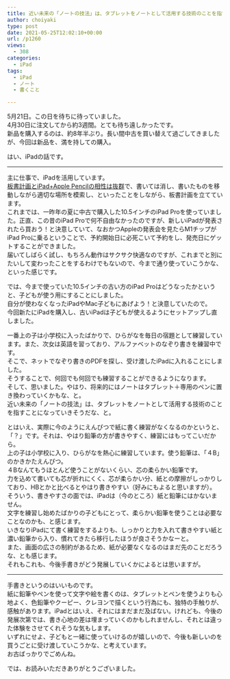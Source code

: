 ```yaml
---
title: 近い未来の「ノートの技法」は、タブレットをノートとして活用する技術のことを指すことになりそうと感じた
author: choiyaki
type: post
date: 2021-05-25T12:02:10+00:00
url: /p1260
views:
  - 308
categories:
  - iPad
tags:
  - iPad
  - ノート
  - 書くこと

---
```

5月21日。この日を待ちに待っていました。  
4月30日に注文してから約3週間。とても待ち遠しかったです。  
新品を購入するのは、約8年半ぶり。長い間中古を買い替えて過ごしてきましたが、今回は新品を、満を持しての購入。

はい、iPadの話です。

* * *

主に仕事で、iPadを活用しています。  
[板書計画とiPad+Apple Pencilの相性は抜群][1]で、書いては消し、書いたものを移動しながら適切な場所を模索し、といったことをしながら、板書計画を立てています。  
これまでは、一昨年の夏に中古で購入した10.5インチのiPad Proを使っていました。正直、この昔のiPad Proで何不自由なかったのですが、新しいiPadが発表されたら買おう！と決意していて、なおかつAppleの発表会を見たらM1チップがiPad Proに乗るということで、予約開始日に必死こいて予約をし、発売日にゲットすることができました。  
届いてしばらく試し、もちろん動作はサクサク快適なのですが、これまでと別にたいして変わったことをするわけでもないので、今まで通り使っていこうかな、といった感じです。

では、今まで使っていた10.5インチの古い方のiPad Proはどうなったかというと、子どもが使う用にすることにしました。  
自分が使わなくなったiPadやMac子どもにあげよう！と決意していたので。  
今回新たにiPadを購入し、古いiPadは子どもが使えるようにセットアップし直しました。

一番上の子は小学校に入ったばかりで、ひらがなを毎日の宿題として練習しています。また、次女は英語を習っており、アルファベットのなぞり書きを練習中です。  
そこで、ネットでなぞり書きのPDFを探し、受け渡したiPadに入れることにしました。  
そうすることで、何回でも何回でも練習することができるようになります。  
そして、思いました。やはり、将来的にはノートはタブレット＋専用のペンに置き換わっていくかもな、と。  
近い未来の「ノートの技法」は、タブレットをノートとして活用する技術のことを指すことになっていきそうだな、と。

とはいえ、実際に今のようにえんぴつで紙に書く練習がなくなるのかというと、「？」です。それは、やはり鉛筆の方が書きやすく、練習にはもってこいだから。  
上の子は小学校に入り、ひらがなを熱心に練習しています。使う鉛筆は、「４B」のかきかたえんぴつ。  
４Bなんてもうほとんど使うことがないくらい、芯の柔らかい鉛筆です。  
力を込めて書いても芯が折れにくく、芯が柔らかい分、紙との摩擦がしっかりしており、HBとかと比べるとやはり書きやすい（好みにもよると思いますが）。  
そういう、書きやすさの面では、iPadは（今のところ）紙と鉛筆にはかないません。  
文字を練習し始めたばかりの子どもにとって、柔らかい鉛筆を使うことは必要なことなのかも、と感じます。  
いきなりiPadにて書く練習をするよりも、しっかりと力を入れて書きやすい紙と濃い鉛筆から入り、慣れてきたら移行したほうが良さそうかなーと。  
また、画面の広さの制約があるため、紙が必要なくなるのはまだ先のことだろうな、とも感じます。  
それもこれも、今後手書きがどう発展していくかによるとは思いますが。

* * *

手書きというのはいいものです。  
紙に鉛筆やペンを使って文字や絵を書くのは、タブレットとペンを使うよりも心地よく、色鉛筆やクーピー、クレヨンで描くという行為にも、独特の手触りが、感触があります。iPadとはいえ、それにはまだまだ及ばない。けれども、今後の発展次第では、書き心地の差は埋まっていくのかもしれませんし、それとは違った体験をさせてくれそうな気もします。  
いずれにせよ、子どもと一緒に使っていけるのが嬉しいので、今後も新しいのを買うごとに受け渡していこうかな、と考えています。  
お古ばっかりでごめんね。

では、お読みいただきありがとうございました。

 [1]: https://choiyaki.com/?p=820